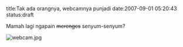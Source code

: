 title:Tak ada orangnya, webcamnya punjadi
date:2007-09-01 05:20:43
status:draft

Mamah lagi ngapain <strike>merenges</strike> senyum-senyum?

<img src="http://kecebongsoft.files.wordpress.com/2007/09/webcam.jpg" alt="webcam.jpg" />